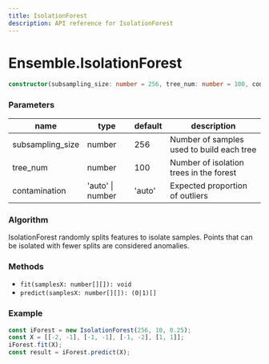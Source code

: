 ```yaml
---
title: IsolationForest
description: API reference for IsolationForest
---
```


# Ensemble.IsolationForest

```ts
constructor(subsampling_size: number = 256, tree_num: number = 100, contamination: 'auto' | number = 'auto')
```

### Parameters
| name | type | default | description |
|-|-|-|-|
| subsampling_size | number | 256 | Number of samples used to build each tree |
| tree_num | number | 100 | Number of isolation trees in the forest |
| contamination | 'auto' \| number | 'auto' | Expected proportion of outliers |

### Algorithm
IsolationForest randomly splits features to isolate samples. Points that can be isolated with fewer splits are considered anomalies.

### Methods
+ `fit(samplesX: number[][]): void`
+ `predict(samplesX: number[][]): (0|1)[]`

### Example
```ts
const iForest = new IsolationForest(256, 10, 0.25);
const X = [[-2, -1], [-1, -1], [-1, -2], [1, 1]];
iForest.fit(X);
const result = iForest.predict(X);
```
